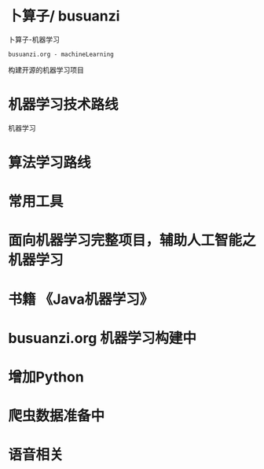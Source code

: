 # 卜算子/ busuanzi
卜算子-机器学习
``` 
busuanzi.org - machineLearning
```  
构建开源的机器学习项目
#
# 机器学习技术路线
机器学习
# 算法学习路线
# 常用工具
# 面向机器学习完整项目，辅助人工智能之机器学习
# 书籍 《Java机器学习》
# busuanzi.org 机器学习构建中
# 增加Python
# 爬虫数据准备中
# 语音相关
#
